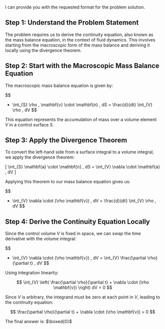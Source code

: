 I can provide you with the requested format for the problem solution.

## Step 1:  Understand the Problem Statement
The problem requires us to derive the continuity equation, also known as the mass balance equation, in the context of fluid dynamics. This involves starting from the macroscopic form of the mass balance and deriving it locally using the divergence theorem.

## Step 2:  Start with the Macroscopic Mass Balance Equation
The macroscopic mass balance equation is given by:


$$
- \int_{S} \rho \, \mathbf{v} \cdot \mathbf{n} \, dS = \frac{d}{dt} \int_{V} \rho \, dV
$$

This equation represents the accumulation of mass over a volume element *V* in a control surface *S*.

## Step 3:  Apply the Divergence Theorem
To convert the left-hand side from a surface integral to a volume integral, we apply the divergence theorem:

\[
\int_{S} \mathbf{a} \cdot \mathbf{n} \, dS = \int_{V} \nabla \cdot \mathbf{a} \, dV
\]

Applying this theorem to our mass balance equation gives us:

$$
- \int_{V} \nabla \cdot (\rho \mathbf{v}) \, dV = \frac{d}{dt} \int_{V} \rho \, dV
$$

## Step 4:  Derive the Continuity Equation Locally
Since the control volume *V* is fixed in space, we can swap the time derivative with the volume integral:

$$
- \int_{V} \nabla \cdot (\rho \mathbf{v}) \, dV = \int_{V} \frac{\partial \rho}{\partial t} \, dV
$$

Using integration linearity:

$$
\int_{V} \left( \frac{\partial \rho}{\partial t} + \nabla \cdot (\rho \mathbf{v}) \right) dV = 0
$$

Since *V* is arbitrary, the integrand must be zero at each point in *V*, leading to the continuity equation:

$$
\frac{\partial \rho}{\partial t} + \nabla \cdot (\rho \mathbf{v}) = 0
$$

The final answer is: $\boxed{0}$